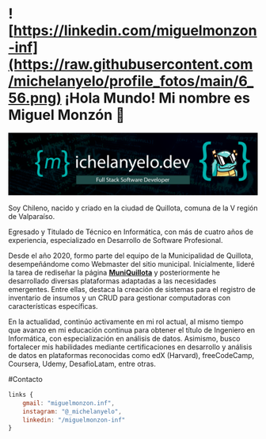 # ![https://linkedin.com/miguelmonzon-inf](https://raw.githubusercontent.com/michelanyelo/profile_fotos/main/6_56.png) ¡Hola Mundo! Mi nombre es Miguel Monzón 👋

![banner](https://raw.githubusercontent.com/michelanyelo/profile_fotos/main/banner-github.png)

Soy Chileno, nacido y criado en la ciudad de Quillota, comuna de la V región de Valparaíso.

Egresado y Titulado de Técnico en Informática, con más de cuatro años de experiencia, especializado en Desarrollo de Software Profesional.

Desde el año 2020, formo parte del equipo de la Municipalidad de Quillota, desempeñándome como Webmaster del sitio municipal. Inicialmente, lideré la tarea de rediseñar la página [**MuniQuillota**](https://quillota.cl/municipalidad) y posteriormente he desarrollado diversas plataformas adaptadas a las necesidades emergentes. Entre ellas, destaca la creación de sistemas para el registro de inventario de insumos y un CRUD para gestionar computadoras con características específicas.

En la actualidad, continúo activamente en mi rol actual, al mismo tiempo que avanzo en mi educación continua para obtener el título de Ingeniero en Informática, con especialización en análisis de datos. Asimismo, busco fortalecer mis habilidades mediante certificaciones en desarrollo y análisis de datos en plataformas reconocidas como edX (Harvard), freeCodeCamp, Coursera, Udemy, DesafioLatam, entre otras.

#Contacto
```javascript
links {
    gmail: "miguelmonzon.inf",
    instagram: "@_michelanyelo",
    linkedin: "/miguelmonzon-inf"
}
```

